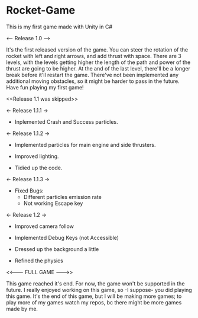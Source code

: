 # Rocket-Game
This is my first game made with Unity in C#




<-- Release 1.0 -->


It's the first released version of the game.
You can steer the rotation of the rocket with left and right arrows, and add thrust with space.
There are 3 levels, with the levels getting higher the length of the path and power of the thrust are going to be higher.
At the and of the last level, there'll be a longer break before it'll restart the game.
There've not been implemented any additional moving obstacles, so it might be harder to pass in the future.
Have fun playing my first game!


<<Release 1.1 was skipped>>


← Release 1.1.1 →


* Inplemented Crash and Success particles.
  


<- Release 1.1.2 ->


* Implemented particles for main engine and side thrusters.

* Improved lighting.

* Tidied up the code.



<- Release 1.1.3 ->

* Fixed Bugs:
   * Different particles emission rate
   * Not working Escape key



<- Release 1.2 ->

* Improved camera follow

* Implemented Debug Keys (not Accessible)

* Dressed up the background a little

* Refined the physics



<<--- FULL GAME --->>

This game reached it's end.
For now, the game won't be supported in the future.
I really enjoyed working on this game, so -I suppose- you did playing this game.
It's the end of this game, but I will be making more games; to play more of my games watch my repos, bc there might be more games made by me.


